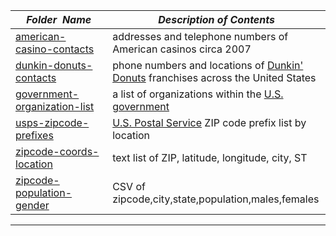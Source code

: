 |&nbsp;&nbsp;&nbsp;&nbsp;_Folder&nbsp;&nbsp;Name_&nbsp;&nbsp;&nbsp;&nbsp;| _Description of Contents_
|:----------------|--------------------------------------------------------------------------------------------------------------------------------------------------------
| [american-casino-contacts](american-casino-contacts.csv) |  addresses and telephone numbers of American casinos circa 2007 
| [dunkin-donuts-contacts](dunkin-donuts-contacts.csv.xz) |  phone numbers and locations of [Dunkin' Donuts](https://dunkindonuts.com) franchises across the United States 
| [government-organization-list](government-organization-list.txt) |  a list of organizations within the [U.S. government](https://usa.gov) 
| [usps-zipcode-prefixes](usps-zipcode-prefixes.txt) |  [U.S. Postal Service](https://usps.com) ZIP code prefix list by location 
| [zipcode-coords-location](zipcode-coords-location.txt.xz) |  text list of ZIP, latitude, longitude, city, ST 
| [zipcode-population-gender](zipcode-population-gender.csv.xz) |  CSV of zipcode,city,state,population,males,females 

* * *

